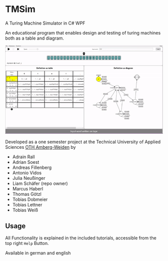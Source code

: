 # TMSim
A Turing Machine Simulator in C# WPF

An educational program that enables design and testing of turing machines both as a table and diagram.

![Demo](/06_Presentation/tm-demo.gif)

Developed as a one semester project at the Technical University of Applied Sciences [OTH Amberg-Weiden](https://www.oth-aw.de/) by
- Adrain Rall
- Adrian Soest
- Andreas Fillenberg
- Antonio Vidos
- Julia Neußinger
- Liam Schäfer (repo owner)
- Marcus Haberl
- Thomas Götzl
- Tobias Dobmeier
- Tobias Lettner
- Tobias Weiß

## Usage
All Functionality is explained in the included tutorials, accessible from the top right `Help` Button.

Available in german and english